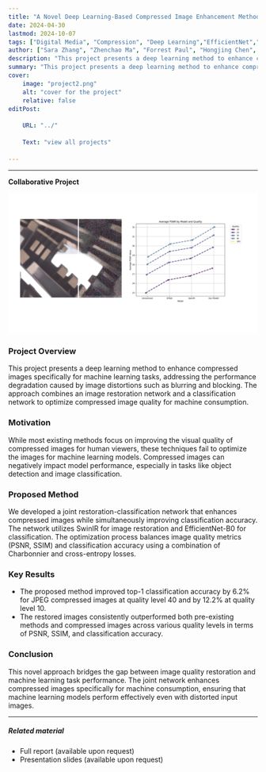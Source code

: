 ```yaml
---
title: "A Novel Deep Learning-Based Compressed Image Enhancement Method for Machine Consumption" 
date: 2024-04-30
lastmod: 2024-10-07
tags: ["Digital Media", "Compression", "Deep Learning","EfficientNet","ImageNet-1k","Machine Learning","SwinIR", "Image Enhancement", "Classification"]
author: ["Sara Zhang", "Zhenchao Ma", "Forrest Paul", "Hongjing Chen", "Hamid Reza Tohidypour", "Panos Nasiopoulos"]
description: "This project presents a deep learning method to enhance compressed images specifically for machine learning tasks, addressing the performance degradation caused by image distortions such as blurring and blocking. The approach combines an image restoration network and a classification network to optimize compressed image quality for machine consumption." 
summary: "This project presents a deep learning method to enhance compressed images specifically for machine learning tasks, addressing the performance degradation caused by image distortions such as blurring and blocking. The approach combines an image restoration network and a classification network to optimize compressed image quality for machine consumption."
cover:
    image: "project2.png"
    alt: "cover for the project"
    relative: false
editPost:

    URL: "../"

    Text: "view all projects"

---
```


---
**Collaborative Project**  
<div align="center">
    <img src="project2.png" alt="cover for the project" width="600"/>
</div>

### Project Overview
This project presents a deep learning method to enhance compressed images specifically for machine learning tasks, addressing the performance degradation caused by image distortions such as blurring and blocking. The approach combines an image restoration network and a classification network to optimize compressed image quality for machine consumption.

### Motivation
While most existing methods focus on improving the visual quality of compressed images for human viewers, these techniques fail to optimize the images for machine learning models. Compressed images can negatively impact model performance, especially in tasks like object detection and image classification.

### Proposed Method
We developed a joint restoration-classification network that enhances compressed images while simultaneously improving classification accuracy. The network utilizes SwinIR for image restoration and EfficientNet-B0 for classification. The optimization process balances image quality metrics (PSNR, SSIM) and classification accuracy using a combination of Charbonnier and cross-entropy losses.

### Key Results
- The proposed method improved top-1 classification accuracy by 6.2% for JPEG compressed images at quality level 40 and by 12.2% at quality level 10.
- The restored images consistently outperformed both pre-existing methods and compressed images across various quality levels in terms of PSNR, SSIM, and classification accuracy.

### Conclusion
This novel approach bridges the gap between image quality restoration and machine learning task performance. The joint network enhances compressed images specifically for machine consumption, ensuring that machine learning models perform effectively even with distorted input images.

---

##### Related material

+ Full report (available upon request)
+ Presentation slides (available upon request)